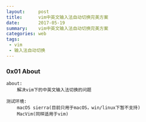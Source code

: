 ```yaml
---
layout:     post
title:      vim中英文输入法自动切换完美方案
date:       2017-05-19
summary:    vim中英文输入法自动切换完美方案
categories: web
tags:
 - vim
 - 输入法自动切换
---
```


### 0x01 About

```
about:
    解决vim下的中英文输入法切换的问题

测试环境:
    macOS sierra(目前只用于macOS，win/linux下暂不支持)
    MacVim(同样适用于vim)
```
